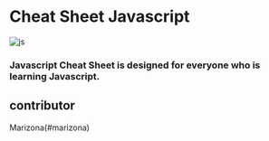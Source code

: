 # Cheat Sheet Javascript

![js](https://user-images.githubusercontent.com/71257149/145783097-92c5fc2c-fac5-407e-9df3-718694604b66.jpg)

### Javascript Cheat Sheet is designed for everyone who is learning Javascript. 

## contributor

Marizona(#marizona)

